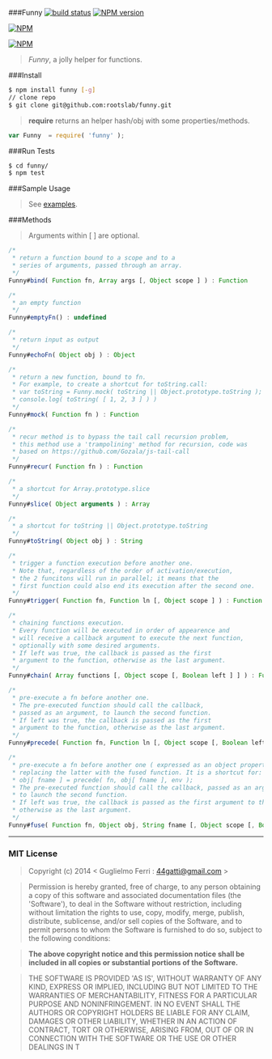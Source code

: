 ###Funny
[![build status](https://secure.travis-ci.org/rootslab/funny.png?branch=master)](http://travis-ci.org/rootslab/funny) 
[![NPM version](https://badge.fury.io/js/funny.png)](http://badge.fury.io/js/funny)

[![NPM](https://nodei.co/npm/funny.png?downloads=true&stars=true)](https://nodei.co/npm/funny/)

[![NPM](https://nodei.co/npm-dl/funny.png)](https://nodei.co/npm/funny/)

> _Funny_, a jolly helper for functions.

###Install

```bash
$ npm install funny [-g]
// clone repo
$ git clone git@github.com:rootslab/funny.git
```

> __require__ returns an helper hash/obj with some properties/methods.

```javascript
var Funny  = require( 'funny' );
```

###Run Tests

```bash
$ cd funny/
$ npm test
```

###Sample Usage

> See [examples](example/).


###Methods

> Arguments within [ ] are optional.

```javascript
/*
 * return a function bound to a scope and to a
 * series of arguments, passed through an array.
 */
Funny#bind( Function fn, Array args [, Object scope ] ) : Function

/*
 * an empty function
 */
Funny#emptyFn() : undefined

/*
 * return input as output
 */
Funny#echoFn( Object obj ) : Object

/*
 * return a new function, bound to fn.
 * For example, to create a shortcut for toString.call:
 * var toString = Funny.mock( toString || Object.prototype.toString );
 * console.log( toString( [ 1, 2, 3 ] ) )
 */
Funny#mock( Function fn ) : Function

/* 
 * recur method is to bypass the tail call recursion problem,
 * this method use a 'trampolining' method for recursion, code was
 * based on https://github.com/Gozala/js-tail-call
 */
Funny#recur( Function fn ) : Function

/*
 * a shortcut for Array.prototype.slice
 */
Funny#slice( Object arguments ) : Array

/*
 * a shortcut for toString || Object.prototype.toString
 */
Funny#toString( Object obj ) : String

/*
 * trigger a function execution before another one.
 * Note that, regardless of the order of activation/execution,
 * the 2 funcitons will run in parallel; it means that the
 * first function could also end its execution after the second one.
 */
Funny#trigger( Function fn, Function ln [, Object scope ] ) : Function

/*
 * chaining functions execution.
 * Every function will be executed in order of appearence and
 * will receive a callback argument to execute the next function,
 * optionally with some desired arguments. 
 * If left was true, the callback is passed as the first
 * argument to the function, otherwise as the last argument.
 */
Funny#chain( Array functions [, Object scope [, Boolean left ] ] ) : Function

/*
 * pre-execute a fn before another one.
 * The pre-executed function should call the callback,
 * passed as an argument, to launch the second function.
 * If left was true, the callback is passed as the first
 * argument to the function, otherwise as the last argument.
 */
Funny#precede( Function fn, Function ln [, Object scope [, Boolean left ] ] ) : Function

/*
 * pre-execute a fn before another one ( expressed as an object property ),
 * replacing the latter with the fused function. It is a shortcut for:
 * obj[ fname ] = precede( fn, obj[ fname ], env );
 * The pre-executed function should call the callback, passed as an argument,
 * to launch the second function.
 * If left was true, the callback is passed as the first argument to the function,
 * otherwise as the last argument.
 */
Funny#fuse( Function fn, Object obj, String fname [, Object scope [, Boolean left ] ] ) : Function

```

------------------------------------------------------------------------

### MIT License

> Copyright (c) 2014 &lt; Guglielmo Ferri : 44gatti@gmail.com &gt;

> Permission is hereby granted, free of charge, to any person obtaining
> a copy of this software and associated documentation files (the
> 'Software'), to deal in the Software without restriction, including
> without limitation the rights to use, copy, modify, merge, publish,
> distribute, sublicense, and/or sell copies of the Software, and to
> permit persons to whom the Software is furnished to do so, subject to
> the following conditions:

> __The above copyright notice and this permission notice shall be
> included in all copies or substantial portions of the Software.__

> THE SOFTWARE IS PROVIDED 'AS IS', WITHOUT WARRANTY OF ANY KIND,
> EXPRESS OR IMPLIED, INCLUDING BUT NOT LIMITED TO THE WARRANTIES OF
> MERCHANTABILITY, FITNESS FOR A PARTICULAR PURPOSE AND NONINFRINGEMENT.
> IN NO EVENT SHALL THE AUTHORS OR COPYRIGHT HOLDERS BE LIABLE FOR ANY
> CLAIM, DAMAGES OR OTHER LIABILITY, WHETHER IN AN ACTION OF CONTRACT,
> TORT OR OTHERWISE, ARISING FROM, OUT OF OR IN CONNECTION WITH THE
> SOFTWARE OR THE USE OR OTHER DEALINGS IN T